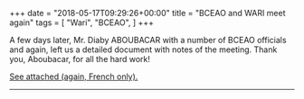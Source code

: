 +++
date = "2018-05-17T09:29:26+00:00"
title = "BCEAO and WARI meet again"
tags = [
    "Wari",
    "BCEAO",
]
+++

A few days later, Mr. Diaby ABOUBACAR with a number of BCEAO officials and again, left us a detailed document with notes of the meeting. Thank you, Aboubacar, for all the hard work!

[See attached (again, French only).](https://res.cloudinary.com/vincentstradic/image/upload/v1525873895/work/RELEVE_DES_CONCLUSIONS_DE_LA_RENCONTRE_AVEC_LE_SECRETAIRE_GENRAL_DE_LA_BCEAO_FICHE_9_.doc.pdf)

<!--more-->

<hr>
